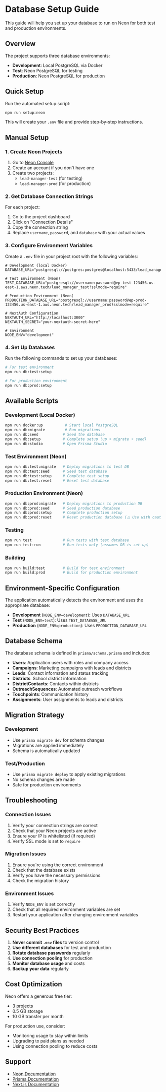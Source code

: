 # Database Setup Guide

This guide will help you set up your database to run on Neon for both test and production environments.

## Overview

The project supports three database environments:
- **Development**: Local PostgreSQL via Docker
- **Test**: Neon PostgreSQL for testing
- **Production**: Neon PostgreSQL for production

## Quick Setup

Run the automated setup script:

```bash
npm run setup:neon
```

This will create your `.env` file and provide step-by-step instructions.

## Manual Setup

### 1. Create Neon Projects

1. Go to [Neon Console](https://console.neon.tech)
2. Create an account if you don't have one
3. Create two projects:
   - `lead-manager-test` (for testing)
   - `lead-manager-prod` (for production)

### 2. Get Database Connection Strings

For each project:
1. Go to the project dashboard
2. Click on "Connection Details"
3. Copy the connection string
4. Replace `username`, `password`, and `database` with your actual values

### 3. Configure Environment Variables

Create a `.env` file in your project root with the following variables:

```env
# Development (local Docker)
DATABASE_URL="postgresql://postgres:postgres@localhost:5433/lead_manager"

# Test Environment (Neon)
TEST_DATABASE_URL="postgresql://username:password@ep-test-123456.us-east-1.aws.neon.tech/lead_manager_test?sslmode=require"

# Production Environment (Neon)
PRODUCTION_DATABASE_URL="postgresql://username:password@ep-prod-123456.us-east-1.aws.neon.tech/lead_manager_prod?sslmode=require"

# NextAuth Configuration
NEXTAUTH_URL="http://localhost:3000"
NEXTAUTH_SECRET="your-nextauth-secret-here"

# Environment
NODE_ENV="development"
```

### 4. Set Up Databases

Run the following commands to set up your databases:

```bash
# For test environment
npm run db:test:setup

# For production environment
npm run db:prod:setup
```

## Available Scripts

### Development (Local Docker)
```bash
npm run docker:up          # Start local PostgreSQL
npm run db:migrate         # Run migrations
npm run db:seed           # Seed the database
npm run db:setup          # Complete setup (up + migrate + seed)
npm run db:studio         # Open Prisma Studio
```

### Test Environment (Neon)
```bash
npm run db:test:migrate   # Deploy migrations to test DB
npm run db:test:seed      # Seed test database
npm run db:test:setup     # Complete test setup
npm run db:test:reset     # Reset test database
```

### Production Environment (Neon)
```bash
npm run db:prod:migrate   # Deploy migrations to production DB
npm run db:prod:seed      # Seed production database
npm run db:prod:setup     # Complete production setup
npm run db:prod:reset     # Reset production database (⚠️ Use with caution!)
```

### Testing
```bash
npm run test              # Run tests with test database
npm run test:run          # Run tests only (assumes DB is set up)
```

### Building
```bash
npm run build:test        # Build for test environment
npm run build:prod        # Build for production environment
```

## Environment-Specific Configuration

The application automatically detects the environment and uses the appropriate database:

- **Development** (`NODE_ENV=development`): Uses `DATABASE_URL`
- **Test** (`NODE_ENV=test`): Uses `TEST_DATABASE_URL`
- **Production** (`NODE_ENV=production`): Uses `PRODUCTION_DATABASE_URL`

## Database Schema

The database schema is defined in `prisma/schema.prisma` and includes:

- **Users**: Application users with roles and company access
- **Campaigns**: Marketing campaigns with leads and districts
- **Leads**: Contact information and status tracking
- **Districts**: School district information
- **DistrictContacts**: Contacts within districts
- **OutreachSequences**: Automated outreach workflows
- **Touchpoints**: Communication history
- **Assignments**: User assignments to leads and districts

## Migration Strategy

### Development
- Use `prisma migrate dev` for schema changes
- Migrations are applied immediately
- Schema is automatically updated

### Test/Production
- Use `prisma migrate deploy` to apply existing migrations
- No schema changes are made
- Safe for production environments

## Troubleshooting

### Connection Issues
1. Verify your connection strings are correct
2. Check that your Neon projects are active
3. Ensure your IP is whitelisted (if required)
4. Verify SSL mode is set to `require`

### Migration Issues
1. Ensure you're using the correct environment
2. Check that the database exists
3. Verify you have the necessary permissions
4. Check the migration history

### Environment Issues
1. Verify `NODE_ENV` is set correctly
2. Check that all required environment variables are set
3. Restart your application after changing environment variables

## Security Best Practices

1. **Never commit `.env` files** to version control
2. **Use different databases** for test and production
3. **Rotate database passwords** regularly
4. **Use connection pooling** for production
5. **Monitor database usage** and costs
6. **Backup your data** regularly

## Cost Optimization

Neon offers a generous free tier:
- 3 projects
- 0.5 GB storage
- 10 GB transfer per month

For production use, consider:
- Monitoring usage to stay within limits
- Upgrading to paid plans as needed
- Using connection pooling to reduce costs

## Support

- [Neon Documentation](https://neon.tech/docs)
- [Prisma Documentation](https://www.prisma.io/docs)
- [Next.js Documentation](https://nextjs.org/docs) 